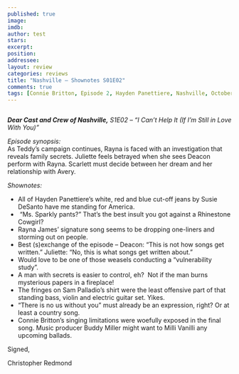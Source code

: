 ```yaml
---
published: true
image: 
imdb: 
author: test 
stars: 
excerpt: 
position: 
addressee: 
layout: review
categories: reviews
title: "Nashville — Shownotes S01E02"
comments: true
tags: [Connie Britton, Episode 2, Hayden Panettiere, Nashville, October 17, S01E02, Shownotes]
---
```

<div><p><span class="full-image-block ssNonEditable"><span><a href="/letters/2012/10/22/nashville-shownotes-s01e02.html"><img src="http://static.squarespace.com/static/5005f6bcc4aa41161b33e89e/5329cf1fe4b07c068ebf74de/5329cf1fe4b07c068ebf76d9/1350931822054/Nashville%20S01E02.jpg" alt="" /></a></span></span></p>
<p><strong><em>Dear Cast and Crew of Nashville,</em></strong><em> S1E02 &ndash; &ldquo;I Can&rsquo;t Help It (If I&rsquo;m Still in Love With You)&rdquo;</em></p>
<p><em>Episode synopsis:</em> <br />As Teddy&#8217;s campaign continues, Rayna is faced with an investigation that reveals family secrets. Juliette feels betrayed when she sees Deacon perform with Rayna. Scarlett must decide between her dream and her relationship with Avery.&nbsp;</p>
<p><em>Shownotes:</em></p>
<ul>
<li>All of Hayden Panettiere&rsquo;s white, red and blue cut-off jeans by Susie DeSanto have me standing for America.</li>
<li>&nbsp;&ldquo;Ms. Sparkly pants?&rdquo; That&rsquo;s the best insult you got against a Rhinestone Cowgirl?</li>
<li>Rayna James&rsquo; signature song seems to be dropping one-liners and storming out on people. </li>
<li>Best (s)exchange of the episode &ndash; Deacon: &ldquo;This is not how songs get written.&rdquo; Juliette: &ldquo;No, this is what songs get written about.&rdquo;</li>
<li>Would love to be one of those weasels conducting a &ldquo;vulnerability study&rdquo;.</li>
<li>A man with secrets is easier to control, eh?&nbsp; Not if the man burns mysterious papers in a fireplace!&nbsp; </li>
<li>The fringes on Sam Palladio&rsquo;s shirt were the least offensive part of that standing bass, violin and electric guitar set. Yikes. </li>
<li>&ldquo;There is no us without you&rdquo; must already be an expression, right? Or at least a country song.</li>
<li>Connie Britton&rsquo;s singing limitations were woefully exposed in the final song. Music producer Buddy Miller might want to Milli Vanilli any upcoming ballads. </li>
</ul>
<p>Signed,</p>
<p>Christopher Redmond</p></div>
